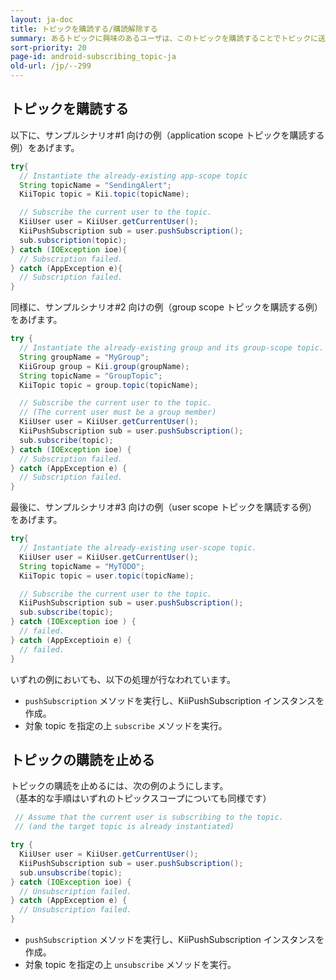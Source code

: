 ```yaml
---
layout: ja-doc
title: トピックを購読する/購読解除する
summary: あるトピックに興味のあるユーザは、このトピックを購読することでトピックに送信されたプッシュメッセージを受け取ることができるようになります。また、トピックの購読を止めることで、プッシュメッセージの受信を止めることができます。
sort-priority: 20
page-id: android-subscribing_topic-ja
old-url: /jp/--299
---
```

## トピックを購読する

以下に、サンプルシナリオ#1 向けの例（application scope トピックを購読する例）をあげます。

```java
try{
  // Instantiate the already-existing app-scope topic
  String topicName = "SendingAlert";
  KiiTopic topic = Kii.topic(topicName);

  // Subscribe the current user to the topic.
  KiiUser user = KiiUser.getCurrentUser();
  KiiPushSubscription sub = user.pushSubscription();
  sub.subscription(topic);
} catch (IOException ioe){
  // Subscription failed.
} catch (AppException e){
  // Subscription failed.
}
```

同様に、サンプルシナリオ#2 向けの例（group scope トピックを購読する例）をあげます。

```java
try {
  // Instantiate the already-existing group and its group-scope topic.
  String groupName = "MyGroup";
  KiiGroup group = Kii.group(groupName);
  String topicName = "GroupTopic";
  KiiTopic topic = group.topic(topicName);

  // Subscribe the current user to the topic.
  // (The current user must be a group member)
  KiiUser user = KiiUser.getCurrentUser();
  KiiPushSubscription sub = user.pushSubscription();
  sub.subscribe(topic);
} catch (IOException ioe) {
  // Subscription failed.
} catch (AppException e) {
  // Subscription failed.
}
```

最後に、サンプルシナリオ#3 向けの例（user scope トピックを購読する例）をあげます。

```java
try{
  // Instantiate the already-existing user-scope topic.
  KiiUser user = KiiUser.getCurrentUser();
  String topicName = "MyTODO";
  KiiTopic topic = user.topic(topicName);

  // Subscribe the current user to the topic.
  KiiPushSubscription sub = user.pushSubscription();
  sub.subscribe(topic);
} catch (IOException ioe ) {
  // failed.
} catch (AppExceptioin e) {
  // failed.
}
```

いずれの例においても、以下の処理が行なわれています。

 * `pushSubscription` メソッドを実行し、KiiPushSubscription インスタンスを作成。
 * 対象 topic を指定の上 `subscribe` メソッドを実行。


## トピックの購読を止める

トピックの購読を止めるには、次の例のようにします。  
（基本的な手順はいずれのトピックスコープについても同様です）

```java
 // Assume that the current user is subscribing to the topic.
 // (and the target topic is already instantiated)

try {
  KiiUser user = KiiUser.getCurrentUser();
  KiiPushSubscription sub = user.pushSubscription();
  sub.unsubscribe(topic);
} catch (IOException ioe) {
  // Unsubscription failed.
} catch (AppException e) {
  // Unsubscription failed.
}
```

 * `pushSubscription` メソッドを実行し、KiiPushSubscription インスタンスを作成。
 * 対象 topic を指定の上 `unsubscribe` メソッドを実行。


